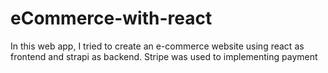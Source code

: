# eCommerce-with-react

In this web app, I tried to create an e-commerce website using react as frontend and strapi as backend. Stripe was used to implementing payment 
